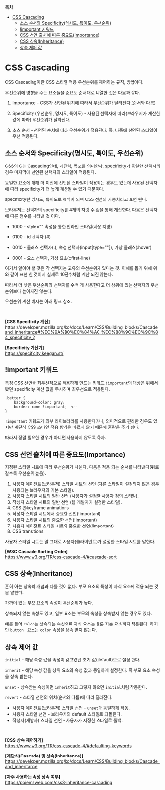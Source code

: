 **목차**

- [CSS Cascading](#css-cascading)
  - [소스 순서와 Specificity(명시도, 특이도, 우선순위)](#소스-순서와-specificity명시도-특이도-우선순위)
  - [!important 키워드](#important-키워드)
  - [CSS 선언 출처에 따른 중요도(Importance)](#css-선언-출처에-따른-중요도importance)
  - [CSS 상속(Inheritance)](#css-상속inheritance)
  - [상속 제어 값](#상속-제어-값)

# CSS Cascading

CSS Cascading이란 CSS 스타일 적용 우선순위를 제어하는 규칙, 방법이다.

우선순위에 영향을 주는 요소들을 중요도 순서대로 나열한 것은 다음과 같다.

1. Importance - CSS가 선언된 위치에 따라서 우선순위가 달라진다.(순서와 다름)

2. Specificity (우선순위, 명시도, 특이도) - 사용된 선택자에 따라(브라우저가 계산한 값에 따라) 우선순위가 달라진다.
   
3. 소스 순서 - 선언된 순서에 따라 우선순위가 적용된다. 즉, 나중에 선언된 스타일이 우선 적용된다.

## 소스 순서와 Specificity(명시도, 특이도, 우선순위)

CSS의 C는 Cascading인데, 계단식, 폭포를 의미한다. specificity가 동일한 선택자의 경우 마지막에 선언된 선택자의 스타일이 적용된다.

동일한 요소에 대해 더 이전에 선언된 스타일이 적용되는 경우도 있는데 사용된 선택자에 따라 specificity가 더 높게 계산될 수 있기 때문이다.

specificity란 명시도, 특이도로 해석이 되며 CSS 선언의 가중치라고 보면 된다.

브라우저는 선택자의 specificity를 4개의 자릿 수 값을 통해 계산한다. 다음은 선택자에 따른 점수를 나타낸 것 이다.

- 1000 - style="" 속성을 통한 인라인 스타일(사용 지양)

- 0100 - id 선택자 (#)

- 0010 - 클래스 선택자(.), 속성 선택자(input[type=""]), 가상 클래스(:hover)
- 0001 - 요소 선택자, 가상 요소(::first-line)

여기서 알아야 할 것은 각 선택자는 고유의 우선순위가 있다는 것. 이해를 돕기 위해 위와 같이 표현 한 것이지 실제로 10진수처럼 계산 되진 않는다.

따라서 더 낮은 우선순위의 선택자를 수백 개 사용한다고 더 상위에 있는 선택자의 우선순위보다 높아지진 않는다.

우선순위 계산 예시는 아래 링크 참조.

<br>

**[CSS Specificity 계산]** <br>
https://developer.mozilla.org/ko/docs/Learn/CSS/Building_blocks/Cascade_and_inheritance#%EC%9A%B0%EC%84%A0_%EC%88%9C%EC%9C%84_specificity_2

**[Specificity 계산기]** <br>
https://specificity.keegan.st/

## !important 키워드

특정 CSS 선언을 최우선적으로 적용하게 만드는 키워드.`!important`의 대상은 위에서 봤던 specificity 계산 값을 무시하며 최우선으로 적용된다.

```
.better {
    background-color: gray;
    border: none !important;  <--
}
```

`!important` 키워드가 외부 라이브러리를 사용한다거나, 의미적으로 편리한 경우도 있지만 계단식 CSS 스타일 적용 방식을 따르지 않기 때문에 혼란을 주기 쉽다.

따라서 정말 필요한 경우가 아니면 사용하지 않도록 하자.

## CSS 선언 출처에 따른 중요도(Importance)

지정된 스타일 시트에 따라 우선순위가 나뉜다. 다음은 적용 되는 순서를 나타낸다(뒤로 갈수록 우선순위 높음).

1. 사용자 에이전트(브라우저) 스타일 시트의 선언 (다른 스타일이 설정되지 않은 경우 사용되는 브라우저의 기본 스타일).
2. 사용자 스타일 시트의 일반 선언 (사용자가 설정한 사용자 정의 스타일).
3. 작성자 스타일 시트의 일반 선언 (웹 개발자가 설정한 스타일).
4. CSS @keyframe animations
5. 작성자 스타일 시트에서 중요한 선언(!important)
6. 사용자 스타일 시트의 중요한 선언(!important)
7. 사용자 에이전트 스타일 시트의 중요한 선언(!important)
8. CSS transitions

사용자 스타일 시트는 말 그대로 사용자(클라이언트)가 설정한 스타일 시트를 말한다.

**[W3C Cascade Sorting Order]**<br>
https://www.w3.org/TR/css-cascade-4/#cascade-sort

## CSS 상속(Inheritance)

흔히 아는 상속의 개념과 다를 것이 없다. 부모 요소의 특성이 자식 요소에 적용 되는 것을 말한다.

가까이 있는 부모 요소의 속성이 우선순위가 높다.

상속되지 않는 속성도 있고, 일부 요소는 부모의 속성을 상속받지 않는 경우도 있다.

예를 들어 `color`는 상속되는 속성으로 자식 요소는 물론 자손 요소까지 적용된다. 하지만 `button ` 요소는 `color` 속성을 상속 받지 않는다.

## 상속 제어 값

`initial` - 해당 속성 값을 속성이 갖고있던 초기 값(default)으로 설정 한다.

`inherit` - 해당 속성 값을 상위 요소의 속성 값과 동일하게 설정한다. 즉 부모 요소 속성을 상속 받는다.

`unset` - 상속받는 속성이면 `inherit`하고 그렇지 않으면 `initial`처럼 작동한다.

`revert` - 스타일 선언의 위치(순서와 다름)에 따라 달라진다.

- 사용자 에이전트(브라우저) 스타일 선언 - `unset`과 동일하게 작동.
- 사용자 스타일 선언 - 브라우저의 default 스타일로 되돌린다.
- 작성자(개발자) 스타일 선언 - 사용자가 지정한 스타일로 롤백.

<br>

**[CSS 상속 제어하기]**<br>
https://www.w3.org/TR/css-cascade-4/#defaulting-keywords <br>

**[계단식(Cascade) 및 상속(Inheritence)]** <br>
https://developer.mozilla.org/ko/docs/Learn/CSS/Building_blocks/Cascade_and_inheritance

**[자주 사용하는 속성 상속 여부]** <br>
https://poiemaweb.com/css3-inheritance-cascading
